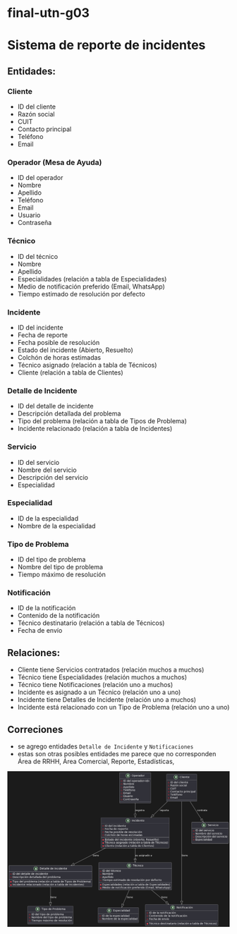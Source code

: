 # final-utn-g03
# Sistema de reporte de incidentes

## Entidades:

### Cliente
- ID del cliente
- Razón social
- CUIT
- Contacto principal
- Teléfono
- Email

### Operador (Mesa de Ayuda)
- ID del operador
- Nombre
- Apellido
- Teléfono
- Email
- Usuario
- Contraseña

### Técnico
- ID del técnico
- Nombre
- Apellido
- Especialidades (relación a tabla de Especialidades)
- Medio de notificación preferido (Email, WhatsApp)
- Tiempo estimado de resolución por defecto

### Incidente
- ID del incidente
- Fecha de reporte
- Fecha posible de resolución
- Estado del incidente (Abierto, Resuelto)
- Colchón de horas estimadas
- Técnico asignado (relación a tabla de Técnicos)
- Cliente (relación a tabla de Clientes)

### Detalle de Incidente
- ID del detalle de incidente
- Descripción detallada del problema
- Tipo del problema (relación a tabla de Tipos de Problema)
- Incidente relacionado (relación a tabla de Incidentes)

### Servicio
- ID del servicio
- Nombre del servicio
- Descripción del servicio
- Especialidad

### Especialidad
- ID de la especialidad
- Nombre de la especialidad

### Tipo de Problema
- ID del tipo de problema
- Nombre del tipo de problema
- Tiempo máximo de resolución

### Notificación
- ID de la notificación
- Contenido de la notificación
- Técnico destinatario (relación a tabla de Técnicos)
- Fecha de envío

## Relaciones:

- Cliente tiene Servicios contratados (relación muchos a muchos)
- Técnico tiene Especialidades (relación muchos a muchos)
- Técnico tiene Notificaciones (relación uno a muchos)
- Incidente es asignado a un Técnico (relación uno a uno)
- Incidente tiene Detalles de Incidente (relación uno a muchos)
- Incidente está relacionado con un Tipo de Problema (relación uno a uno)


## Correciones 
- se agrego entidades `Detalle de Incidente` y `Notificaciones`
- estas son otras posibles entidades me parece que no corresponden Área de RRHH, Área Comercial, Reporte, Estadísticas,
  

![DER](./uml.png)
